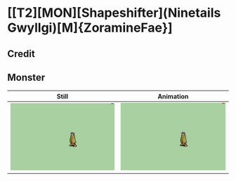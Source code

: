 # [\[T2\]\[MON\]\[Shapeshifter\]\(Ninetails Gwyllgi\)\[M\]{ZoramineFae}]

## Credit


	
## Monster

| Still | Animation |
| :---: | :-------: |
| ![Monster still](./Monster_000.png) | ![Monster animation](./Monster.gif) |
